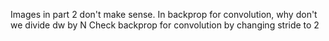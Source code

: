 Images in part 2 don't make sense.
In backprop for convolution, why don't we divide dw by N
Check backprop for convolution by changing stride to 2